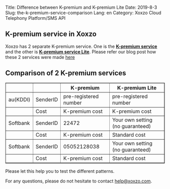 Title: Difference between K-premium and K-premium Lite
Date: 2019-8-3
Slug: the-k-premium-service-comparison
Lang: en
Category: Xoxzo Cloud Telephony Platform/SMS API

## K-premium service in Xoxzo

Xoxzo has 2 separate K-premium service.
One is the [**K-premium service**](https://help.xoxzo.com/en/xoxzo-cloud-telephony-platform/articles/the-k-premium-service/)  
and the other is [**K-premium service Lite**]({filename}/the-k-premium-lite-en.md).
Please refer our blog post how these 2 services were made [here](https://blog.xoxzo.com/en/2018/06/25/kpremium-lite-notice/)

## Comparison of 2 K-premium services

<div class="table-responsive">
  <table border="1" cellpadding="10" cellspacing="1">
    <tr>
      <th></th>
      <th></th>
      <th>K-premium</th>
      <th>K-premium Lite</th>
    </tr>
    <tr>
      <td>au(KDDI)</td>
      <td>SenderID</td>
      <td>pre-registered number</td>
      <td>pre-registered number</td>
    </tr>
    <tr>
      <td></td>
      <td>Cost</td>
      <td>K-premium cost</td>
      <td>K-premium cost</td>
    </tr>
      <tr>
      <td>Softbank</td>
      <td>SenderID</td>
      <td>22472</td>
      <td>Your own setting (no guaranteed)</td>
    </tr>
    <tr>
      <td></td>
      <td>Cost</td>
      <td>K-premium cost</td>
      <td>Standard cost</td>
    </tr>
    <tr>
      <td>Softbank</td>
      <td>SenderID</td>
      <td>05052128038</td>
      <td>Your own setting (no guaranteed)</td>
    </tr>
    <tr>
      <td></td>
      <td>Cost</td>
      <td>K-premium cost</td>
      <td>Standard cost</td>
    </tr>
  </table>
</div>

Please let this help you to test the different patterns.

For any questions, please do not hesitate to contact help@xoxzo.com.
